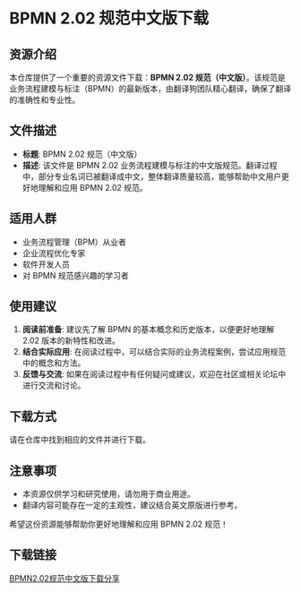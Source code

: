 # BPMN 2.02 规范中文版下载

## 资源介绍

本仓库提供了一个重要的资源文件下载：**BPMN 2.02 规范（中文版）**。该规范是业务流程建模与标注（BPMN）的最新版本，由翻译狗团队精心翻译，确保了翻译的准确性和专业性。

## 文件描述

- **标题**: BPMN 2.02 规范（中文版）
- **描述**: 该文件是 BPMN 2.02 业务流程建模与标注的中文版规范。翻译过程中，部分专业名词已被翻译成中文，整体翻译质量较高，能够帮助中文用户更好地理解和应用 BPMN 2.02 规范。

## 适用人群

- 业务流程管理（BPM）从业者
- 企业流程优化专家
- 软件开发人员
- 对 BPMN 规范感兴趣的学习者

## 使用建议

1. **阅读前准备**: 建议先了解 BPMN 的基本概念和历史版本，以便更好地理解 2.02 版本的新特性和改进。
2. **结合实际应用**: 在阅读过程中，可以结合实际的业务流程案例，尝试应用规范中的概念和方法。
3. **反馈与交流**: 如果在阅读过程中有任何疑问或建议，欢迎在社区或相关论坛中进行交流和讨论。

## 下载方式

请在仓库中找到相应的文件并进行下载。

## 注意事项

- 本资源仅供学习和研究使用，请勿用于商业用途。
- 翻译内容可能存在一定的主观性，建议结合英文原版进行参考。

希望这份资源能够帮助你更好地理解和应用 BPMN 2.02 规范！

## 下载链接

[BPMN2.02规范中文版下载分享](https://pan.quark.cn/s/45f5365cec3c)